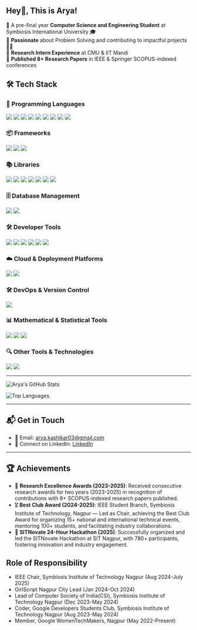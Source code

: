 ## Hey👋, This is Arya!
🔹 A pre-final year **Computer Science and Engineering Student** at Symbiosis International University 🎓  
🔹 **Passionate** about Problem Solving and contributing to impactful projects 🤖📸  
🔹 **Research Intern Experience** at CMU & IIT Mandi  
🔹 **Published 8+ Research Papers** in IEEE & Springer SCOPUS-indexed conferences 

## 🛠️ Tech Stack  

### 🚀 Programming Languages  
<p>
  <img src="https://img.shields.io/badge/Java-ED8B00?style=for-the-badge&logo=java&logoColor=white" />
  <img src="https://img.shields.io/badge/Python-3776AB?style=for-the-badge&logo=python&logoColor=white" />
  <img src="https://img.shields.io/badge/C-00599C?style=for-the-badge&logo=c&logoColor=white" />
  <img src="https://img.shields.io/badge/C++-00599C?style=for-the-badge&logo=cplusplus&logoColor=white" />
  <img src="https://img.shields.io/badge/JavaScript-F7DF1E?style=for-the-badge&logo=javascript&logoColor=black" />
  <img src="https://img.shields.io/badge/JSON-000000?style=for-the-badge&logo=json&logoColor=white" />
  <img src="https://img.shields.io/badge/HTML5-E34F26?style=for-the-badge&logo=html5&logoColor=white" />
  <img src="https://img.shields.io/badge/CSS3-1572B6?style=for-the-badge&logo=css3&logoColor=white" />
  <img src="https://img.shields.io/badge/LaTeX-008080?style=for-the-badge&logo=latex&logoColor=white" />
</p>

### 📦 Frameworks  
<p>
  <img src="https://img.shields.io/badge/React-20232A?style=for-the-badge&logo=react&logoColor=61DAFB" />
  <img src="https://img.shields.io/badge/Node.js-43853D?style=for-the-badge&logo=node.js&logoColor=white" />
  <img src="https://img.shields.io/badge/FastAPI-009688?style=for-the-badge&logo=fastapi&logoColor=white" />
</p>

### 📚 Libraries  
<p>
  <img src="https://img.shields.io/badge/pandas-150458?style=for-the-badge&logo=pandas&logoColor=white" />
  <img src="https://img.shields.io/badge/NumPy-013243?style=for-the-badge&logo=numpy&logoColor=white" />
  <img src="https://img.shields.io/badge/Matplotlib-11557C?style=for-the-badge&logo=plotly&logoColor=white" />
  <img src="https://img.shields.io/badge/TensorFlow-FF6F00?style=for-the-badge&logo=tensorflow&logoColor=white" />
  <img src="https://img.shields.io/badge/PyTorch-EE4C2C?style=for-the-badge&logo=pytorch&logoColor=white" />
  <img src="https://img.shields.io/badge/scikit--learn-F7931E?style=for-the-badge&logo=scikitlearn&logoColor=white" />
  <img src="https://img.shields.io/badge/OpenCV-5C3EE8?style=for-the-badge&logo=opencv&logoColor=white" />
</p>

### 🗄️ Database Management  
<p>
  <img src="https://img.shields.io/badge/SQL-4479A1?style=for-the-badge&logo=mysql&logoColor=white" />
  <img src="https://img.shields.io/badge/MongoDB-47A248?style=for-the-badge&logo=mongodb&logoColor=white" />
</p>

### 🛠️ Developer Tools  
<p>
  <img src="https://img.shields.io/badge/Git-F05032?style=for-the-badge&logo=git&logoColor=white" />
  <img src="https://img.shields.io/badge/VS%20Code-007ACC?style=for-the-badge&logo=visualstudiocode&logoColor=white" />
  <img src="https://img.shields.io/badge/Visual%20Studio-5C2D91?style=for-the-badge&logo=visualstudio&logoColor=white" />
  <img src="https://img.shields.io/badge/PyCharm-000000?style=for-the-badge&logo=pycharm&logoColor=white" />
  <img src="https://img.shields.io/badge/IntelliJ%20IDEA-000000?style=for-the-badge&logo=intellijidea&logoColor=white" />
  <img src="https://img.shields.io/badge/Eclipse-2C2255?style=for-the-badge&logo=eclipse&logoColor=white" />
</p>

### ☁️ Cloud & Deployment Platforms  
<p>
  <img src="https://img.shields.io/badge/AWS-232F3E?style=for-the-badge&logo=amazonaws&logoColor=white" />
  <img src="https://img.shields.io/badge/Vercel-000000?style=for-the-badge&logo=vercel&logoColor=white" />
</p>

### 🛠️ DevOps & Version Control  
<p>
  <img src="https://img.shields.io/badge/GitHub-181717?style=for-the-badge&logo=github&logoColor=white" />
</p>

### 📊 Mathematical & Statistical Tools  
<p>
  <img src="https://img.shields.io/badge/SPSS-005C97?style=for-the-badge&logo=ibm&logoColor=white" />
  <img src="https://img.shields.io/badge/PowerBI-F2C811?style=for-the-badge&logo=powerbi&logoColor=black" />
  <img src="https://img.shields.io/badge/Tableau-E97627?style=for-the-badge&logo=tableau&logoColor=white" />
</p>

### 🔍 Other Tools & Technologies  
<p>
  <img src="https://img.shields.io/badge/ChatGPT-00A67E?style=for-the-badge&logo=openai&logoColor=white" />
  <img src="https://img.shields.io/badge/Canva-00C4CC?style=for-the-badge&logo=canva&logoColor=white" />
</p>


---
![Arya's GitHub Stats](https://github-readme-stats.vercel.app/api?username=aryaaa324&show_icons=true&theme=dark&count_private=true)

![Top Languages](https://github-readme-stats.vercel.app/api/top-langs/?username=aryaaa324&layout=compact&theme=dark)

---
## 📬 Get in Touch  
- 📧 Email: arya.kashikar03@gmail.com
- 💼 Connect on LinkedIn: [LinkedIn](https://www.linkedin.com/in/arya-kashikar-262b17285/)

---

## 🏆 Achievements  
- 🏅 **Research Excellence Awards (2023-2025)**: Received consecutive research awards for two years (2023-2025) in recognition of contributions with 8+ SCOPUS-indexed research papers published.  
- 🎖 **Best Club Award (2024-2025)**: IEEE Student Branch, Symbiosis Institute of Technology, Nagpur — Led as Chair, achieving the Best Club Award for organizing 15+ national and international technical events, mentoring 100+ students, and facilitating industry collaborations.  
- 🚀 **SITNovate 24-Hour Hackathon (2025)**: Successfully organized and led the SITNovate Hackathon at SIT Nagpur, with 780+ participants, fostering innovation and industry engagement.  

## Role of Responsibility
- IEEE Chair, Symbiosis Institute of Technology Nagpur (Aug 2024-July 2025)
- GirlScript Nagpur City Lead (Jan 2024-Oct 2024)
- Lead of Computer Society of India(CSI), Symbiosis Institute of Technology Nagpur (Dec 2023-May 2024)
- Coder, Google Developers Students Club, Symbiosis Institute of Technology Nagpur (Aug 2023-May 2024)
- Member, Google WomenTechMakers, Nagpur (May 2022-Present)
